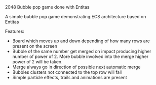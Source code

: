 2048 Bubble pop game done with Entitas

A simple bubble pop game demonstrating ECS architecture based on Entitas

Features:
* Board which moves up and down depending of how many rows are present on the screen
* Bubble of the same number get merged on impact producing higher number of power of 2. More bubble involved into the merge higher power of 2 will be taken.
* Merge always go in direction of possible next automatic merge
* Bubbles clusters not connected to the top row will fall
* Simple particle effects, trails and animations are present
